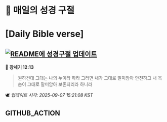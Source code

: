# 🙏 매일의 성경 구절
# [Daily Bible verse]
## [![README에 성경구절 업데이트](https://github.com/DONGSUKA/first_test/actions/workflows/update-readme-bible.yml/badge.svg)](https://github.com/DONGSUKA/first_test/actions/workflows/update-readme-bible.yml)
<!-- START_BIBLE_VERSE -->
📖 **창세기 12:13**
> 원하건대 그대는 나의 누이라 하라 그러면 내가 그대로 말미암아 안전하고 내 목숨이 그대로 말미암아 보존되리라 하니라

🕊️ _업데이트 시각: 2025-09-07 15:21:08 KST_
  <!-- END_BIBLE_VERSE -->
## GITHUB_ACTION

